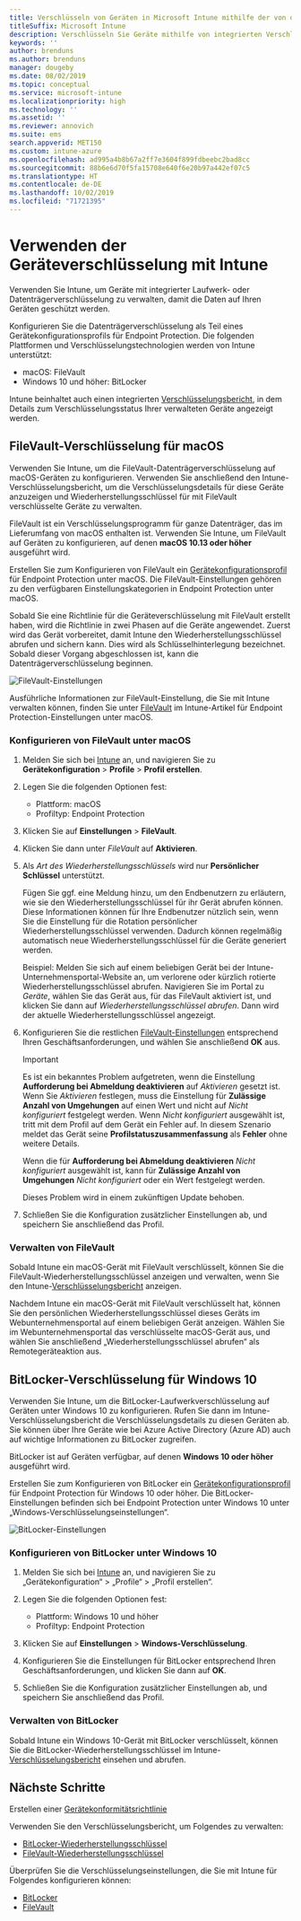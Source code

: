 ```yaml
---
title: Verschlüsseln von Geräten in Microsoft Intune mithilfe der von der Plattform unterstützten Verschlüsselungsmethoden
titleSuffix: Microsoft Intune
description: Verschlüsseln Sie Geräte mithilfe von integrierten Verschlüsselungsmethoden wie BitLocker oder FileVault, und verwalten Sie die Wiederherstellungsschlüssel für diese verschlüsselten Geräte über das Intune-Portal.
keywords: ''
author: brenduns
ms.author: brenduns
manager: dougeby
ms.date: 08/02/2019
ms.topic: conceptual
ms.service: microsoft-intune
ms.localizationpriority: high
ms.technology: ''
ms.assetid: ''
ms.reviewer: annovich
ms.suite: ems
search.appverid: MET150
ms.custom: intune-azure
ms.openlocfilehash: ad995a4b8b67a2ff7e3604f899fdbeebc2bad8cc
ms.sourcegitcommit: 88b6e6d70f5fa15708e640f6e20b97a442ef07c5
ms.translationtype: HT
ms.contentlocale: de-DE
ms.lasthandoff: 10/02/2019
ms.locfileid: "71721395"
---
```

# <a name="use-device-encryption-with-intune"></a>Verwenden der Geräteverschlüsselung mit Intune  

Verwenden Sie Intune, um Geräte mit integrierter Laufwerk- oder Datenträgerverschlüsselung zu verwalten, damit die Daten auf Ihren Geräten geschützt werden.  

Konfigurieren Sie die Datenträgerverschlüsselung als Teil eines Gerätekonfigurationsprofils für Endpoint Protection. Die folgenden Plattformen und Verschlüsselungstechnologien werden von Intune unterstützt:  
- macOS: FileVault   
- Windows 10 und höher: BitLocker  

Intune beinhaltet auch einen integrierten [Verschlüsselungsbericht](encryption-monitor.md), in dem Details zum Verschlüsselungsstatus Ihrer verwalteten Geräte angezeigt werden.  

## <a name="filevault-encryption-for-macos"></a>FileVault-Verschlüsselung für macOS  

Verwenden Sie Intune, um die FileVault-Datenträgerverschlüsselung auf macOS-Geräten zu konfigurieren. Verwenden Sie anschließend den Intune-Verschlüsselungsbericht, um die Verschlüsselungsdetails für diese Geräte anzuzeigen und Wiederherstellungsschlüssel für mit FileVault verschlüsselte Geräte zu verwalten.  

FileVault ist ein Verschlüsselungsprogramm für ganze Datenträger, das im Lieferumfang von macOS enthalten ist. Verwenden Sie Intune, um FileVault auf Geräten zu konfigurieren, auf denen **macOS 10.13 oder höher** ausgeführt wird.  

Erstellen Sie zum Konfigurieren von FileVault ein [Gerätekonfigurationsprofil](../configuration/device-profile-create.md) für Endpoint Protection unter macOS. Die FileVault-Einstellungen gehören zu den verfügbaren Einstellungskategorien in Endpoint Protection unter macOS.  

Sobald Sie eine Richtlinie für die Geräteverschlüsselung mit FileVault erstellt haben, wird die Richtlinie in zwei Phasen auf die Geräte angewendet. Zuerst wird das Gerät vorbereitet, damit Intune den Wiederherstellungsschlüssel abrufen und sichern kann. Dies wird als Schlüsselhinterlegung bezeichnet. Sobald dieser Vorgang abgeschlossen ist, kann die Datenträgerverschlüsselung beginnen.

![FileVault-Einstellungen](./media/encrypt-devices/filevault-settings.png)

Ausführliche Informationen zur FileVault-Einstellung, die Sie mit Intune verwalten können, finden Sie unter [FileVault](endpoint-protection-macos.md#filevault) im Intune-Artikel für Endpoint Protection-Einstellungen unter macOS.  

### <a name="how-to-configure-macos-filevault"></a>Konfigurieren von FileVault unter macOS 

1. Melden Sie sich bei [Intune](https://go.microsoft.com/fwlink/?linkid=2090973) an, und navigieren Sie zu **Gerätekonfiguration** > **Profile** > **Profil erstellen**.  

2. Legen Sie die folgenden Optionen fest:  

   - Plattform: macOS  
   - Profiltyp: Endpoint Protection  

3. Klicken Sie auf **Einstellungen** > **FileVault**.  

4. Klicken Sie dann unter *FileVault* auf **Aktivieren**.  

5. Als *Art des Wiederherstellungsschlüssels* wird nur **Persönlicher Schlüssel** unterstützt.  

   Fügen Sie ggf. eine Meldung hinzu, um den Endbenutzern zu erläutern, wie sie den Wiederherstellungsschlüssel für ihr Gerät abrufen können. Diese Informationen können für Ihre Endbenutzer nützlich sein, wenn Sie die Einstellung für die Rotation persönlicher Wiederherstellungsschlüssel verwenden. Dadurch können regelmäßig automatisch neue Wiederherstellungsschlüssel für die Geräte generiert werden.  

   Beispiel: Melden Sie sich auf einem beliebigen Gerät bei der Intune-Unternehmensportal-Website an, um verlorene oder kürzlich rotierte Wiederherstellungsschlüssel abrufen. Navigieren Sie im Portal zu *Geräte*, wählen Sie das Gerät aus, für das FileVault aktiviert ist, und klicken Sie dann auf *Wiederherstellungsschlüssel abrufen*. Dann wird der aktuelle Wiederherstellungsschlüssel angezeigt.  

6. Konfigurieren Sie die restlichen [FileVault-Einstellungen](endpoint-protection-macos.md#filevault) entsprechend Ihren Geschäftsanforderungen, und wählen Sie anschließend **OK** aus.  

   > [!IMPORTANT]  
   > Es ist ein bekanntes Problem aufgetreten, wenn die Einstellung **Aufforderung bei Abmeldung deaktivieren** auf *Aktivieren* gesetzt ist. Wenn Sie *Aktivieren* festlegen, muss die Einstellung für **Zulässige Anzahl von Umgehungen** auf einen Wert und nicht auf *Nicht konfiguriert* festgelegt werden. Wenn *Nicht konfiguriert* ausgewählt ist, tritt mit dem Profil auf dem Gerät ein Fehler auf. In diesem Szenario meldet das Gerät seine **Profilstatuszusammenfassung** als **Fehler** ohne weitere Details.
   > 
   > Wenn die für **Aufforderung bei Abmeldung deaktivieren** *Nicht konfiguriert* ausgewählt ist, kann für **Zulässige Anzahl von Umgehungen** *Nicht konfiguriert* oder ein Wert festgelegt werden.  
   > 
   > Dieses Problem wird in einem zukünftigen Update behoben. 

7. Schließen Sie die Konfiguration zusätzlicher Einstellungen ab, und speichern Sie anschließend das Profil.  

### <a name="manage-filevault"></a>Verwalten von FileVault  

Sobald Intune ein macOS-Gerät mit FileVault verschlüsselt, können Sie die FileVault-Wiederherstellungsschlüssel anzeigen und verwalten, wenn Sie den Intune-[Verschlüsselungsbericht](encryption-monitor.md) anzeigen.  

Nachdem Intune ein macOS-Gerät mit FileVault verschlüsselt hat, können Sie den persönlichen Wiederherstellungsschlüssel dieses Geräts im Webunternehmensportal auf einem beliebigen Gerät anzeigen. Wählen Sie im Webunternehmensportal das verschlüsselte macOS-Gerät aus, und wählen Sie anschließend „Wiederherstellungsschlüssel abrufen“ als Remotegeräteaktion aus. 

## <a name="bitlocker-encryption-for-windows-10"></a>BitLocker-Verschlüsselung für Windows 10  

Verwenden Sie Intune, um die BitLocker-Laufwerkverschlüsselung auf Geräten unter Windows 10 zu konfigurieren. Rufen Sie dann im Intune-Verschlüsselungsbericht die Verschlüsselungsdetails zu diesen Geräten ab. Sie können über Ihre Geräte wie bei Azure Active Directory (Azure AD) auch auf wichtige Informationen zu BitLocker zugreifen.  

BitLocker ist auf Geräten verfügbar, auf denen **Windows 10 oder höher** ausgeführt wird.  

Erstellen Sie zum Konfigurieren von BitLocker ein [Gerätekonfigurationsprofil](../configuration/device-profile-create.md) für Endpoint Protection für Windows 10 oder höher. Die BitLocker-Einstellungen befinden sich bei Endpoint Protection unter Windows 10 unter „Windows-Verschlüsselungseinstellungen“.    

![BitLocker-Einstellungen](./media/encrypt-devices/bitlocker-settings.png) 

### <a name="how-to-configure-windows-10-bitlocker"></a>Konfigurieren von BitLocker unter Windows 10  

1. Melden Sie sich bei [Intune](https://go.microsoft.com/fwlink/?linkid=2090973) an, und navigieren Sie zu „Gerätekonfiguration“ > „Profile“ > „Profil erstellen“.  

2. Legen Sie die folgenden Optionen fest:  
   - Plattform: Windows 10 und höher  
   - Profiltyp: Endpoint Protection  

3. Klicken Sie auf **Einstellungen** > **Windows-Verschlüsselung**.

4. Konfigurieren Sie die Einstellungen für BitLocker entsprechend Ihren Geschäftsanforderungen, und klicken Sie dann auf **OK**.  

5. Schließen Sie die Konfiguration zusätzlicher Einstellungen ab, und speichern Sie anschließend das Profil.  

### <a name="manage-bitlocker"></a>Verwalten von BitLocker  

Sobald Intune ein Windows 10-Gerät mit BitLocker verschlüsselt, können Sie die BitLocker-Wiederherstellungsschlüssel im Intune-[Verschlüsselungsbericht](encryption-monitor.md) einsehen und abrufen.  

## <a name="next-steps"></a>Nächste Schritte  

Erstellen einer [Gerätekonformitätsrichtlinie](compliance-policy-create-windows.md)  

Verwenden Sie den Verschlüsselungsbericht, um Folgendes zu verwalten:  
- [BitLocker-Wiederherstellungsschlüssel](encryption-monitor.md#bitlocker-recovery-keys)
- [FileVault-Wiederherstellungsschlüssel](encryption-monitor.md#filevault-recovery-keys)

Überprüfen Sie die Verschlüsselungseinstellungen, die Sie mit Intune für Folgendes konfigurieren können:  
- [BitLocker](endpoint-protection-windows-10.md#windows-encryption)  
- [FileVault](endpoint-protection-macos.md#filevault)  
 
 

